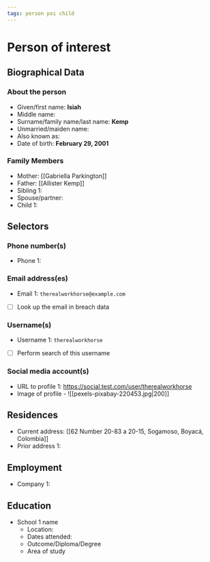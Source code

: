 ```yaml
---
tags: person poi child
---
```


# Person of interest
## Biographical Data
### About the person
- Given/first name: **Isiah**
- Middle name:
- Surname/family name/last name: **Kemp**
- Unmarried/maiden name:
- Also known as: 
- Date of birth: **February 29, 2001**

### Family Members
- Mother: [[Gabriella Parkington]]
- Father: [[Allister Kemp]]
- Sibling 1: 
- Spouse/partner: 
- Child 1:

## Selectors
### Phone number(s)
- Phone 1: 

### Email address(es)
- Email 1: `therealworkhorse@example.com`
- [ ] Look up the email in breach data

### Username(s)
- Username 1: `therealworkhorse`
- [ ] Perform search of this username

### Social media account(s)
- URL to profile 1: https://social.test.com/user/therealworkhorse
- Image of profile - ![[pexels-pixabay-220453.jpg|200]]

## Residences
- Current address:  [[62 Number 20-83 a 20-15, Sogamoso, Boyacá, Colombia]]
- Prior address 1:

## Employment
- Company 1:  

## Education
- School 1 name
	- Location:
	- Dates attended:
	- Outcome/Diploma/Degree
	- Area of study

